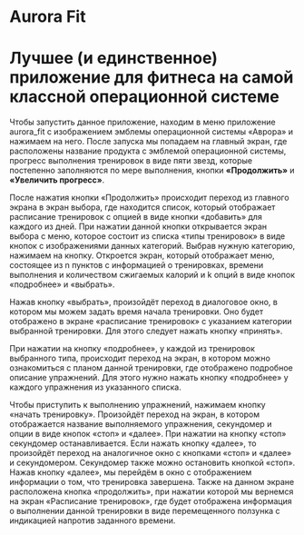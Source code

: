 # Aurora Fit


# Лучшее (и единственное) приложение для фитнеса  на самой классной операционной системе


  Чтобы запустить данное приложение, находим в меню приложение aurora_fit с изображением эмблемы операционной системы «Аврора» и нажимаем на него. После запуска мы попадаем на главный экран, где расположены название продукта с эмблемой операционной системы, прогресс выполнения тренировок в виде пяти звезд, которые постепенно заполняются по мере выполнения, кнопки **«Продолжить»** и **«Увеличить прогресс»**. 
  
  После нажатия кнопки «Продолжить» происходит переход из главного экрана в экран выбора, где находится список, который отображает расписание тренировок с опцией в виде кнопки «добавить» для каждого из дней. При нажатии данной кнопки открывается экран выбора с меню, которое состоит из списка «типы тренировок» в виде кнопок с изображениями данных категорий. Выбрав нужную категорию, нажимаем на кнопку. Откроется экран, который отображает меню, состоящее из n пунктов с информацией о тренировках, времени выполнения и количеством сжигаемых калорий и k опций в виде кнопок «подробнее» и «выбрать». 
  
  Нажав кнопку «выбрать», произойдёт переход в диалоговое окно, в котором мы можем задать время начала тренировки. Оно будет отображено в экране «расписание тренировок» с указанием категории выбранной тренировки. Для этого следует нажать кнопку «принять».  
  
  При нажатии на кнопку «подробнее», у каждой из тренировок выбранного типа, происходит переход на экран, в котором можно ознакомиться с планом данной тренировки, где отображено подробное описание упражнений. Для этого нужно нажать кнопку «подробнее» у каждого упражнения из указанного списка. 
  
  Чтобы приступить к выполнению упражнений, нажимаем кнопку «начать тренировку». Произойдёт переход на экран, в котором отображается название выполняемого упражнения, секундомер и опции в виде кнопок «стоп» и «далее». При нажатии на кнопку «стоп» секундомер останавливается. Если нажать кнопку «далее», то произойдёт переход на аналогичное окно с кнопками «стоп» и «далее» и секундомером. Секундомер также можно остановить кнопкой «стоп». Нажав кнопку «далее», мы перейдём в окно с отображением информации о том, что тренировка завершена. Также на данном экране расположена кнопка «продолжить», при нажатии которой мы вернемся на экран «Расписание тренировок», где будет отображена информация о выполнении данной тренировки в виде перемещенного ползунка с индикацией напротив заданного времени.
